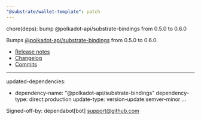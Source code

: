 ```yaml
---
"@substrate/wallet-template": patch
---
```


chore(deps): bump @polkadot-api/substrate-bindings from 0.5.0 to 0.6.0

Bumps [@polkadot-api/substrate-bindings](https://github.com/polkadot-api/polkadot-api) from 0.5.0 to 0.6.0.
- [Release notes](https://github.com/polkadot-api/polkadot-api/releases)
- [Changelog](https://github.com/polkadot-api/polkadot-api/blob/main/NEWS.md)
- [Commits](https://github.com/polkadot-api/polkadot-api/commits/polkadot-api@0.6.0)

---
updated-dependencies:
- dependency-name: "@polkadot-api/substrate-bindings"
  dependency-type: direct:production
  update-type: version-update:semver-minor
...

Signed-off-by: dependabot[bot] <support@github.com>
